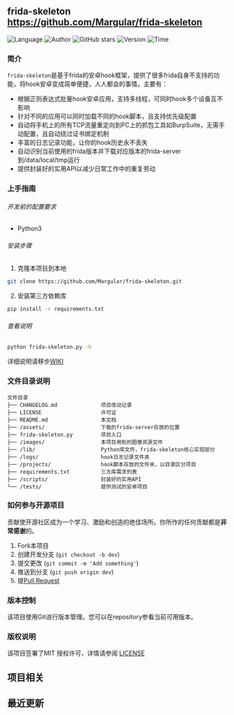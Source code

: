 ## frida-skeleton <https://github.com/Margular/frida-skeleton>
<!--auto_detail_badge_begin_0b490ffb61b26b45de3ea5d7dd8a582e-->
![Language](https://img.shields.io/badge/Language-Python-blue)
![Author](https://img.shields.io/badge/Author-Margular-orange)
![GitHub stars](https://img.shields.io/github/stars/Margular/frida-skeleton.svg?style=flat&logo=github)
![Version](https://img.shields.io/badge/Version-V2.0.0-red)
![Time](https://img.shields.io/badge/Join-20201221-green)
<!--auto_detail_badge_end_fef74f2d7ea73fcc43ff78e05b1e7451-->


### 简介

`frida-skeleton`是基于frida的安卓hook框架，提供了很多frida自身不支持的功能，将hook安卓变成简单便捷，人人都会的事情，主要有：

- 根据正则表达式批量hook安卓应用，支持多线程，可同时hook多个设备互不影响
- 针对不同的应用可以同时加载不同的hook脚本，且支持优先级配置
- 自动将手机上的所有TCP流量重定向到PC上的抓包工具如BurpSuite，无需手动配置，且自动绕过证书绑定机制
- 丰富的日志记录功能，让你的hook历史永不丢失
- 自动识别当前使用的frida版本并下载对应版本的frida-server到/data/local/tmp运行
- 提供封装好的实用API以减少日常工作中的重复劳动

### 上手指南

###### 开发前的配置要求

- Python3

###### 安装步骤

1. 克隆本项目到本地

```sh
git clone https://github.com/Margular/frida-skeleton.git
```

2. 安装第三方依赖库

```sh
pip install -r requirements.txt
```

###### 查看说明

```sh
python frida-skeleton.py -h
```

详细说明请移步[WIKI](https://github.com/Margular/frida-skeleton/wiki)

### 文件目录说明

```
文件目录 
├── CHANGELOG.md              项目改动记录
├── LICENSE                   许可证
├── README.md                 本文档
├── /assets/                  下载的frida-server存放的位置
├── frida-skeleton.py         项目入口
├── /images/                  本项目用到的图像资源文件
├── /lib/                     Python库文件，frida-skeleton核心实现部分
├── /logs/                    hook日志记录文件夹
├── /projects/                hook脚本存放的文件夹，以目录区分项目
├── requirements.txt          三方库需求列表
├── /scripts/                 封装好的实用API
└── /tests/                   提供测试的安卓项目
```

### 如何参与开源项目

贡献使开源社区成为一个学习、激励和创造的绝佳场所。你所作的任何贡献都是**非常感谢**的。


1. Fork本项目
2. 创建开发分支 (`git checkout -b dev`)
3. 提交更改 (`git commit -m 'Add something'`)
4. 推送到分支 (`git push origin dev`)
5. 提[Pull Request](https://github.com/Margular/frida-skeleton/compare)

### 版本控制

该项目使用Git进行版本管理。您可以在repository参看当前可用版本。

### 版权说明

该项目签署了MIT 授权许可，详情请参阅 [LICENSE](https://github.com/Margular/frida-skeleton/blob/master/LICENSE)

<!--auto_detail_active_begin_e1c6fb434b6f0baf6912c7a1934f772b-->
## 项目相关


## 最近更新

<!--auto_detail_active_end_f9cf7911015e9913b7e691a7a5878527-->
